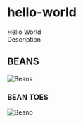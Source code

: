 # hello-world
Hello World <br>
Description <br/>


## BEANS
![Beans](/IMG_9506.JPG)

### BEAN TOES
![Beano](/IMG_9308.JPG)
